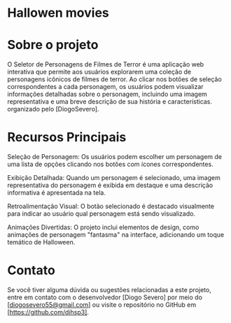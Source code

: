 # Hallowen movies 

# Sobre o projeto

O Seletor de Personagens de Filmes de Terror é uma aplicação web interativa que permite aos usuários explorarem uma coleção de personagens icônicos de filmes de terror. Ao clicar nos botões de seleção correspondentes a cada personagem, os usuários podem visualizar informações detalhadas sobre o personagem, incluindo uma imagem representativa e uma breve descrição de sua história e características.
organizado pelo [DiogoSevero].


# Recursos Principais

Seleção de Personagem: Os usuários podem escolher um personagem de uma lista de opções clicando nos botões com ícones correspondentes.

Exibição Detalhada: Quando um personagem é selecionado, uma imagem representativa do personagem é exibida em destaque e uma descrição informativa é apresentada na tela.

Retroalimentação Visual: O botão selecionado é destacado visualmente para indicar ao usuário qual personagem está sendo visualizado.

Animações Divertidas: O projeto inclui elementos de design, como animações de personagem "fantasma" na interface, adicionando um toque temático de Halloween.

# Contato
Se você tiver alguma dúvida ou sugestões relacionadas a este projeto, entre em contato com o desenvolvedor [Diogo Severo] por meio do [diogosevero55@gmail.com] ou visite o repositório no GitHub em [https://github.com/dihsp3].



